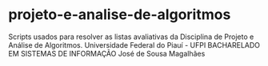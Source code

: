 # projeto-e-analise-de-algoritmos
Scripts usados para resolver as listas avaliativas da Disciplina de Projeto e Análise de Algoritmos.
Universidade Federal do Piauí - UFPI
BACHARELADO EM SISTEMAS DE INFORMAÇÃO
José de Sousa Magalhães
